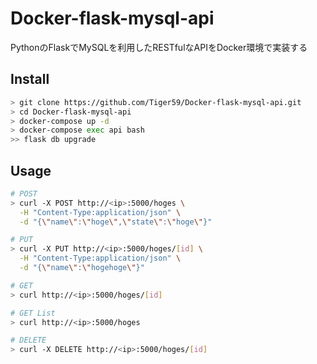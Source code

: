 # Docker-flask-mysql-api

PythonのFlaskでMySQLを利用したRESTfulなAPIをDocker環境で実装する  

## Install

```sh
> git clone https://github.com/Tiger59/Docker-flask-mysql-api.git
> cd Docker-flask-mysql-api
> docker-compose up -d
> docker-compose exec api bash
>> flask db upgrade
```

## Usage

```sh
# POST
> curl -X POST http://<ip>:5000/hoges \
  -H "Content-Type:application/json" \
  -d "{\"name\":\"hoge\",\"state\":\"hoge\"}"

# PUT
> curl -X PUT http://<ip>:5000/hoges/[id] \
  -H "Content-Type:application/json" \
  -d "{\"name\":\"hogehoge\"}"

# GET
> curl http://<ip>:5000/hoges/[id]

# GET List
> curl http://<ip>:5000/hoges

# DELETE
> curl -X DELETE http://<ip>:5000/hoges/[id]
```
